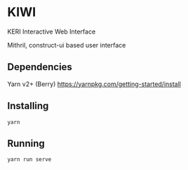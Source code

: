 # KIWI

KERI Interactive Web Interface

Mithril, construct-ui based user interface

## Dependencies
Yarn v2+ (Berry) 
https://yarnpkg.com/getting-started/install

## Installing
```shell
yarn
```


## Running
```shell
yarn run serve
```